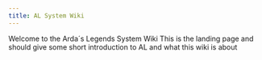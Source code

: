 ```yaml
---
title: AL System Wiki
---
```

Welcome to the Arda´s Legends System Wiki
This is the landing page and should give some short introduction to AL and what this wiki is about
